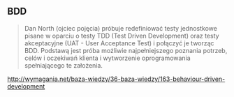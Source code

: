 ## BDD

> Dan North (ojciec pojęcia) próbuje redefiniować testy jednostkowe pisane w oparciu o testy TDD (Test Driven Development) oraz testy akceptacyjne (UAT - User Acceptance Test) i połączyć je tworząc BDD. Podstawą jest próba możliwie najpełniejszego poznania potrzeb, celów i oczekiwań klienta i wytworzenie oprogramowania spełniającego te założenia.

http://wymagania.net/baza-wiedzy/36-baza-wiedzy/163-behaviour-driven-development

